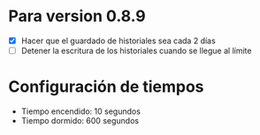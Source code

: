 # Para version 0.8.9

- [X] Hacer que el guardado de historiales sea cada 2 días
- [ ] Detener la escritura de los historiales cuando se llegue al límite

# Configuración de tiempos

- Tiempo encendido: 10 segundos
- Tiempo dormido: 600 segundos